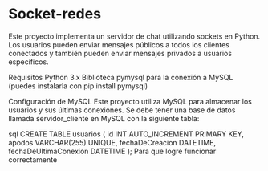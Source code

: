 # Socket-redes
Este proyecto implementa un servidor de chat utilizando sockets en Python. Los usuarios pueden enviar mensajes públicos a todos los clientes conectados y también pueden enviar mensajes privados a usuarios específicos.

Requisitos
Python 3.x
Biblioteca pymysql para la conexión a MySQL (puedes instalarla con pip install pymysql)

Configuración de MySQL
Este proyecto utiliza MySQL para almacenar los usuarios y sus últimas conexiones. Se debe tener una base de datos llamada servidor_cliente en MySQL con la siguiente tabla:

sql
CREATE TABLE usuarios (
    id INT AUTO_INCREMENT PRIMARY KEY,
    apodos VARCHAR(255) UNIQUE,
    fechaDeCreacion DATETIME,
    fechaDeUltimaConexion DATETIME
);
Para que logre funcionar correctamente
